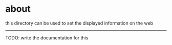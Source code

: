 # about
this directory can be used to set the displayed information on the web
___


TODO: write the documentation for this
